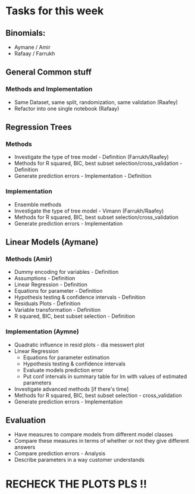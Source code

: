 # Tasks for this week

## Binomials: 
- Aymane / Amir
- Rafaay / Farrukh

## General Common stuff
### Methods and Implementation
- Same Dataset, same split, randomization, same validation (Raafey)
- Refactor into one single notebook (Rafaay)

## Regression Trees
### Methods
- Investigate the type of tree model - Definition (Farrukh/Raafey)
- Methods for R squared, BIC, best subset selection/cross_validation - Definition
- Generate prediction errors - Implementation - Definition

### Implementation
- Ensemble methods
- Investigate the type of tree model - Vimann (Farrukh/Raafey)
- Methods for R squared, BIC, best subset selection/cross_validation 
- Generate prediction errors - Implementation

## Linear Models (Aymane)
### Methods (Amir)
- Dummy encoding for variables - Definition
- Assumptions - Definition
- Linear Regression - Definition
- Equations for parameter - Definition
- Hypothesis testing & confidence intervals  - Definition
- Residuals Plots - Definition
- Variable transformation - Definition
- R squared, BIC, best subset selection - Definition

### Implementation (Aymne)
- Quadratic influence in resid plots - dia messwert plot
- Linear Regression
    - Equations for parameter estimation
    - Hypothesis testing & confidence intervals
    - Evaluate models prediction error
    - Put conf intervals in summary table for lm with values of estimated parameters
- Investigate advanced methods [if there's time]
- Methods for R squared, BIC, best subset selection - cross_validation 
- Generate prediction errors - Implementation

## Evaluation 
- Have measures to compare models from different model classes
- Compare these measures in terms of whether or not they give different answers 
- Compare prediction errors - Analysis
- Describe parameters in a way customer understands



# RECHECK THE PLOTS PLS !!